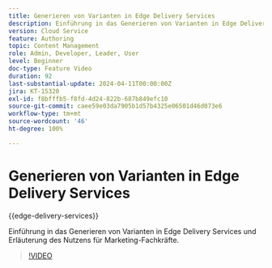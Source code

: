 ```yaml
---
title: Generieren von Varianten in Edge Delivery Services
description: Einführung in das Generieren von Varianten in Edge Delivery Services und Erläuterung des Nutzens für Marketing-Fachkräfte.
version: Cloud Service
feature: Authoring
topic: Content Management
role: Admin, Developer, Leader, User
level: Beginner
doc-type: Feature Video
duration: 92
last-substantial-update: 2024-04-11T00:00:00Z
jira: KT-15320
exl-id: f8bfffb5-f8fd-4d24-822b-687b849efc10
source-git-commit: caee59e03da7905b1d57b4325e06501d46d073e6
workflow-type: tm+mt
source-wordcount: '46'
ht-degree: 100%

---
```


# Generieren von Varianten in Edge Delivery Services

{{edge-delivery-services}}

Einführung in das Generieren von Varianten in Edge Delivery Services und Erläuterung des Nutzens für Marketing-Fachkräfte.

>[!VIDEO](https://video.tv.adobe.com/v/3428304/?learn=on)
